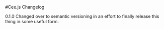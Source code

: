#Cee.js Changelog

0.1.0 Changed over to semantic versioning in an effort to finally release this thing in some useful form. 
